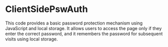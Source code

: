 # ClientSidePswAuth
This code provides a basic password protection mechanism using JavaScript and local storage. It allows users to access the page only if they enter the correct password, and it remembers the password for subsequent visits using local storage.
